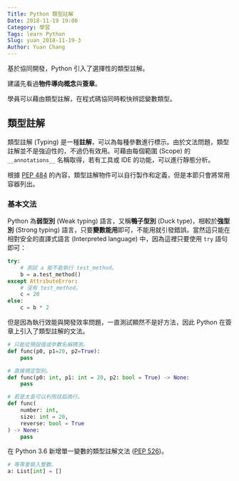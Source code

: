 ```yaml
---
Title: Python 類型註解
Date: 2018-11-19 19:00
Category: 學習
Tags: learn Python
Slug: yuan_2018-11-19-3
Author: Yuan Chang
---
```


基於協同開發，Python 引入了選擇性的類型註解。

建議先看過**物件導向概念**與**簽章**。

學員可以藉由類型註解，在程式碼協同時較快辨認變數類型。

<!-- PELICAN_END_SUMMARY -->

類型註解
---

類型註解 (Typing) 是一種**註解**，可以為每種參數進行標示。由於文法問題，類型註解並不是強迫性的，不過仍有效用。可藉由每個範圍 (Scope) 的 `__annotations__` 名稱取得，若有工具或 IDE 的功能，可以進行靜態分析。

根據 [PEP 484](https://www.python.org/dev/peps/pep-0484/) 的內容，類型註解物件可以自行製作和定義，但是本節只會將常用容器列出。

### 基本文法

Python 為**弱型別** (Weak typing) 語言，又稱**鴨子型別** (Duck type)，相較於**強型別** (Strong typing) 語言，只要**變數能用**即可，不能用就引發錯誤。當然這只能在相對安全的直譯式語言 (Interpreted language) 中，因為這裡只要使用 `try` 語句即可：

```python
try:
    # 測試 a 能不能執行 test_method。
    b = a.test_method()
except AttributeError:
    # 沒有 test_method。
    c = 20
else:
    c = b * 2
```

但是因為執行效能與開發效率問題，一直測試顯然不是好方法，因此 Python 在簽章上引入了類型註解的文法。

```python
# 只能從預設值或參數名稱猜測。
def func(p0, p1=20, p2=True):
    pass

# 直接規定型別。
def func(p0: int, p1: int = 20, p2: bool = True) -> None:
    pass

# 若是太長可以利用括弧換行。
def func(
    number: int,
    size: int = 20,
    reverse: bool = True
) -> None:
    pass
```

在 Python 3.6 新增單一變數的類型註解文法 ([PEP 526](https://www.python.org/dev/peps/pep-0526/))。

```python
# 等等會裝入整數。
a: List[int] = []
```
